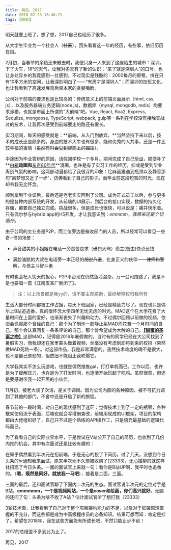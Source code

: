 ```yaml
---
title: 再见，2017
date: 2018-02-23 18:46:21
tags: [随笔]
---
```


明天就要上班了，想了想，2017自己也经历了很多。

从大学生毕业为一个社会人（~~社畜~~），回头看看这一年的经历，有些事，依旧历历在目。

2月初，当春节的余热还未散去时，我便只身一人来到了这座陌生的城市：深圳。下了火车，18°的天气，让我对冬天有了新的认识；“来了就是深圳人”的口号，也让身处异乡的我竟感到一丝感到。不过现实是残酷的：2000每月的房租，挤在只有10平方米的空间，让我深刻明白了——“有房才是深圳人”；而深圳的加班文化，也让我看到了高速发展背后资本家的贪婪嘴脸。

<!-- more -->

公司对于前端的要求也是比较高的：传统意义上的前端页面展示（html, css, js），以及服务器端业务逻辑(node.js)，数据库（mysql, mongodb, redis）均要求涉猎，也就是市面上所谓的“大前端”吧。Vue, React, Koa2, Express, Sequlize, mongoose, TypeScript, webpack, gulp等一系列在学校没有接触实战过的技术，让我再次感受到前端要走的路还有很长。

实习期间，每天的感受就是：**前端，从入门到放弃。**当然坚持下来以后，技术的成长还是颇多的。身边的技术大牛也有很多，能和优秀的人共事，还是一件比较幸福的事情（~~虽然有时会受到智商上的碾压~~）。

中途因为毕业答辩的原因，请假回学校一个多月。期间完成了自己[毕设](https://github.com/deepred5/myh5)，顺便补了**[白箱](https://movie.douban.com/subject/25955381/)**动画和**[东京80年代](https://book.douban.com/subject/1800714/)**漫画。也许是有了实习工作的经历，抑或是受到毕业离别气氛的影响，这两部动漫都给了我很深的印象：绘麻画猫遇到瓶颈以及静香那句“离梦想又近了一步”，仿佛看到了自己的影子。而毕业前这段短暂的时光，现在却令我无比怀念。

顺利拿到毕业证后，最后还是老老实实回到了公司。成为正式员工以后，参与更多的是各种内部系统的开发，从前端的UI展示，到后台的接口实现，数据的持久化存储，都要自己独立完成。挑战很多，但是成长也很快，可以说是：痛并快乐着。只有偶尔参与hybrid app的H5开发，才让我意识到：*emmmm，我原来还是个切图仔*。

由于公司的主业务是P2P，而工位旁边是催收部门的人员，所以经常可以看见一些奇♂怪的场景：

 * 声音甜美的小姐姐在电话一旁苦苦哀求（~~破口大骂~~）债主(~~苦主~~)快点还钱

 * 满脸油腻的大叔在电话旁一本正经的~~胡说八道~~，化身正义的伙伴——~~律师和警察~~，与债主斗智斗勇



 有时也会杞人忧天的担心，P2P平台现在仍然鱼龙混杂，万一公司~~跑路~~了，我是不是也要唱一首《江南皮革厂倒闭了》。

 > 注：以上场景都是我yy的，请不要主观臆断，最终解释权归我所有


生活大部分时间都被工作占据，每天下班回家，已经是精疲力尽了。现在也只是偶尔上B站追追番，真的很怀念大学四年无忧无虑的时光。MAD这个在大学花费了大量时间在上面的爱好，也渐渐丧失了兴趣和动力。不过偶尔回顾以前做的视频，依旧会佩服那个曾经的自己：那个为了制作一部静止系MAD而花费一个月时间的自己，那个会认真回复一条条评论的自己，那个曾希望成为大触的自己。[**【甜蜜的圣诞之吻】**](https://www.bilibili.com/video/av5263072/)这部MAD，记得是2016年暑假做的，当时有的同学已经在大公司找到了暑假实习，而我却还在家里蒙头做着视频，丝毫没有考虑到即将到来的校招（果然做MAD死路一条）。对这部作品，我是非常满意的。虽然技术难度的确不是很大，也不是自己原创的，但依旧不能阻止我吹爆它。

大学我其实不怎么玩游戏，也就是偶然推推gal，打打单机而已。工作以后，也许是为了缓解压力，也许是为了打发时间，也逐渐开始玩起了吃鸡。虽然很菜，但还是要感谢带我一起开黑的小伙伴。

11月初，被老大谈了次话，是关于调岗。因为公司内部的各种原因，被不可抗力调到了其他的部门，不舍中还是开启了新的旅程。

春节前的一段时间，对自己的现状感到了迷茫：觉得技术上到了一定的瓶颈，各种框架使用流于表面，后端也就会写增删查改，前端用现成的UI框架，项目的架构都由大佬组织好了，自己只不过是个熟练的API操作工，只是填充最基础的逻辑代码而已。

为了看看自己的实际业界水平，于是尝试在V站公开了自己的简历，也收到了几份内推的机会。其中有次面试还是比较有趣的：

在知乎偶然看到半次元在招前端，于是无心的投了下简历。过了几天，没想到今日头条的hr通知我来面试，原来半次元不久前被收购了(23333)，无心插柳的就这样社招面了今日头条。一面的面试官上来就一句：看你是B站UP啊，我平时也追番的。（**嗯，既然是同好，就放我一马吧**），接着是二面，三面。

三面的最后，还和面试官聊了下国内二次元的生态。面试官说半次元的定位对手是B站。**emmmmm，一个是视频网站，一个是coser和绘画，你们高兴就好**。无脑的还问了句：头条为啥不收了A站？估计面试官听了想打我（23333）

3轮技术面，让我看到了自己对于整个项目架构能力的不足，以及对于框架原理掌握的不充分，而这些都是成为中高级程序员的必备知识。结果可想而知：肯定是挂了。希望在2018年，我在这些方面能有所成长吧，不然只能止步不前！

2017的总结差不多到此为止了。

再见，2017

